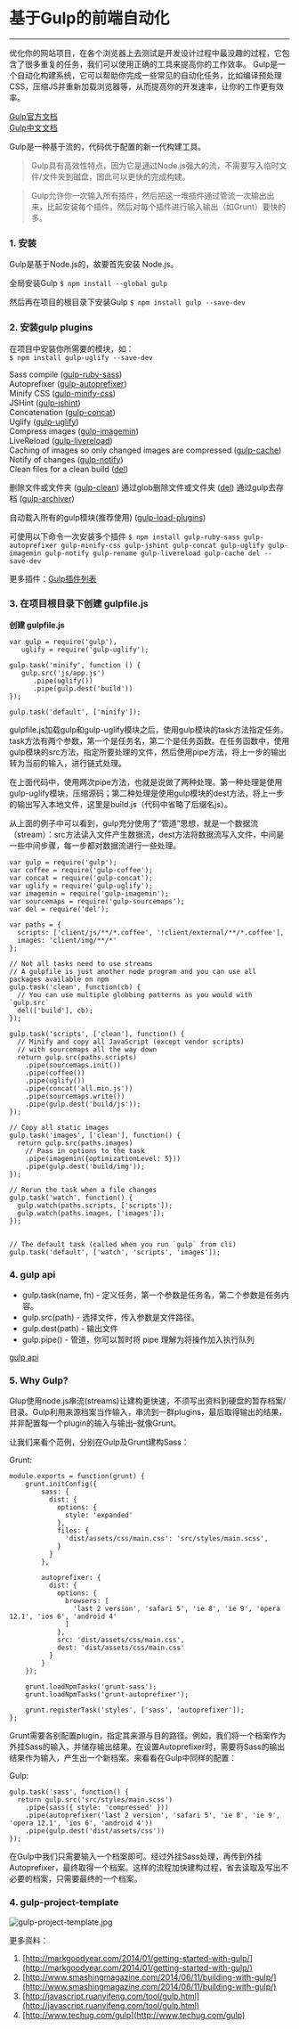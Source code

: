 <link href="http://cdn.bootcss.com/highlight.js/8.0/styles/monokai_sublime.min.css" rel="stylesheet">
<script src="http://cdn.bootcss.com/highlight.js/8.0/highlight.min.js"></script>
<script >hljs.initHighlightingOnLoad();</script>



# 基于Gulp的前端自动化
***

优化你的网站项目，在各个浏览器上去测试是开发设计过程中最没趣的过程，它包含了很多重复的任务，我们可以使用正确的工具来提高你的工作效率。
Gulp是一个自动化构建系统，它可以帮助你完成一些常见的自动化任务，比如编译预处理CSS，压缩JS并重新加载浏览器等，从而提高你的开发速率，让你的工作更有效率。


[Gulp官方文档](https://github.com/gulpjs/gulp/tree/master/docs)  
[Gulp中文文档](http://www.gulpjs.com.cn/)  
 


Gulp是一种基于流的，代码优于配置的新一代构建工具。 

> Gulp具有高效性特点，因为它是通过Node.js强大的流，不需要写入临时文件/文件夹到磁盘，因此可以更快的完成构建。 

> Gulp允许你一次输入所有插件，然后把这一堆插件通过管流一次输出出来，比起安装每个插件，然后对每个插件进行输入输出（如Grunt）要快的多。


### 1. 安装

Gulp是基于Node.js的，故要首先安装 Node.js。

全局安装Gulp
```$ npm install --global gulp```   

然后再在项目的根目录下安装Gulp
```$ npm install gulp --save-dev```  


### 2. 安装gulp plugins

在项目中安装你所需要的模块，如：  
```$ npm install gulp-uglify --save-dev```

 

Sass compile  (<a href="https://github.com/sindresorhus/gulp-ruby-sass" target="_blank">gulp-ruby-sass</a>)  
Autoprefixer (<a href="https://github.com/Metrime/gulp-autoprefixer" target="_blank">gulp-autoprefixer</a>)  
Minify CSS (<a href="https://github.com/jonathanepollack/gulp-minify-css" target="_blank">gulp-minify-css</a>)  
JSHint (<a href="https://github.com/wearefractal/gulp-jshint" target="_blank">gulp-jshint</a>)  
Concatenation (<a href="https://github.com/wearefractal/gulp-concat" target="_blank">gulp-concat</a>)  
Uglify (<a href="https://github.com/terinjokes/gulp-uglify" target="_blank">gulp-uglify</a>)  
Compress images (<a href="https://github.com/sindresorhus/gulp-imagemin" target="_blank">gulp-imagemin</a>)  
LiveReload (<a href="https://github.com/vohof/gulp-livereload" target="_blank">gulp-livereload</a>)  
Caching of images so only changed images are compressed (<a href="https://github.com/jgable/gulp-cache/" target="_blank">gulp-cache</a>)  
Notify of changes (<a href="https://github.com/mikaelbr/gulp-notify" target="_blank">gulp-notify</a>)  
Clean files for a clean build (<a href="https://www.npmjs.org/package/del" target="_blank">del</a>)

删除文件或文件夹 (<a href="https://www.npmjs.com/package/gulp-clean" target="_blank">gulp-clean</a>)
通过glob删除文件或文件夹 (<a href="https://www.npmjs.com/package/del" target="_blank">del</a>)
通过gulp去存档 (<a href="https://www.npmjs.com/package/gulp-archiver" target="_blank">gulp-archiver</a>)
 
自动载入所有的gulp模块(推荐使用) (<a href="https://www.npmjs.com/package/gulp-load-plugins" target="_blank">gulp-load-plugins</a>)


可使用以下命令一次安装多个插件
```$ npm install gulp-ruby-sass gulp-autoprefixer gulp-minify-css gulp-jshint gulp-concat gulp-uglify gulp-imagemin gulp-notify gulp-rename gulp-livereload gulp-cache del --save-dev```

更多插件：[Gulp插件列表](http://gulpjs.com/plugins/)




### 3. 在项目根目录下创建 gulpfile.js

**创建 gulpfile.js**

    var gulp = require('gulp'),
       uglify = require('gulp-uglify');

    gulp.task('minify', function () {
       gulp.src('js/app.js')
          .pipe(uglify())
          .pipe(gulp.dest('build'))
    });

    gulp.task('default', ['minify']);


gulpfile.js加载gulp和gulp-uglify模块之后，使用gulp模块的task方法指定任务。
task方法有两个参数，第一个是任务名，第二个是任务函数。在任务函数中，使用gulp模块的src方法，指定所要处理的文件，然后使用pipe方法，将上一步的输出转为当前的输入，进行链式处理。

在上面代码中，使用两次pipe方法，也就是说做了两种处理。第一种处理是使用gulp-uglify模块，压缩源码；第二种处理是使用gulp模块的dest方法，将上一步的输出写入本地文件，这里是build.js（代码中省略了后缀名js）。

从上面的例子中可以看到，gulp充分使用了“管道”思想，就是一个数据流（stream）：src方法读入文件产生数据流，dest方法将数据流写入文件，中间是一些中间步骤，每一步都对数据流进行一些处理。



    var gulp = require('gulp');
    var coffee = require('gulp-coffee');
    var concat = require('gulp-concat');
    var uglify = require('gulp-uglify');
    var imagemin = require('gulp-imagemin');
    var sourcemaps = require('gulp-sourcemaps');
    var del = require('del');
     
    var paths = {
      scripts: ['client/js/**/*.coffee', '!client/external/**/*.coffee'],
      images: 'client/img/**/*'
    };
     
    // Not all tasks need to use streams
    // A gulpfile is just another node program and you can use all packages available on npm
    gulp.task('clean', function(cb) {
      // You can use multiple globbing patterns as you would with `gulp.src`
      del(['build'], cb);
    });
     
    gulp.task('scripts', ['clean'], function() {
      // Minify and copy all JavaScript (except vendor scripts)
      // with sourcemaps all the way down
      return gulp.src(paths.scripts)
        .pipe(sourcemaps.init())
        .pipe(coffee())
        .pipe(uglify())
        .pipe(concat('all.min.js'))
        .pipe(sourcemaps.write())
        .pipe(gulp.dest('build/js'));
    });
     
    // Copy all static images
    gulp.task('images', ['clean'], function() {
      return gulp.src(paths.images)
        // Pass in options to the task
        .pipe(imagemin({optimizationLevel: 5}))
        .pipe(gulp.dest('build/img'));
    });
     
    // Rerun the task when a file changes
    gulp.task('watch', function() {
      gulp.watch(paths.scripts, ['scripts']);
      gulp.watch(paths.images, ['images']);
    });

     
    // The default task (called when you run `gulp` from cli)
    gulp.task('default', ['watch', 'scripts', 'images']);


### 4.  gulp api

* gulp.task(name, fn) - 定义任务，第一个参数是任务名，第二个参数是任务内容。
* gulp.src(path) - 选择文件，传入参数是文件路径。
* gulp.dest(path) - 输出文件
* gulp.pipe() - 管道，你可以暂时将 pipe 理解为将操作加入执行队列

[gulp api](http://www.gulpjs.com.cn/docs/api/)

### 5. Why Gulp?

Glup使用node.js串流(streams)让建构更快速，不须写出资料到硬盘的暂存档案/目录。Gulp利用来源档案当作输入，串流到一群plugins，最后取得输出的结果，并非配置每一个plugin的输入与输出–就像Grunt。 

让我们来看个范例，分别在Gulp及Grunt建构Sass：

Grunt:

	module.exports = function(grunt) {
		grunt.initConfig({
			sass: {  
			  dist: {
			    options: {
			      style: 'expanded'
			    },
			    files: {
			      'dist/assets/css/main.css': 'src/styles/main.scss',
			    }
			  }
			},
			
			autoprefixer: {  
			  dist: {
			    options: {
			      browsers: [
			        'last 2 version', 'safari 5', 'ie 8', 'ie 9', 'opera 12.1', 'ios 6', 'android 4'
			      ]
			    },
			    src: 'dist/assets/css/main.css',
			    dest: 'dist/assets/css/main.css'
			  }
			}
		});

		grunt.loadNpmTasks('grunt-sass');     
        grunt.loadNpmTasks('grunt-autoprefixer');  
		
		grunt.registerTask('styles', ['sass', 'autoprefixer']); 
	};	
 
Grunt需要各别配置plugin，指定其来源与目的路径。例如，我们将一个档案作为外挂Sass的输入，并储存输出结果。在设置Autoprefixer时，需要将Sass的输出结果作为输入，产生出一个新档案。来看看在Gulp中同样的配置：


Gulp:

	gulp.task('sass', function() {  
	  return gulp.src('src/styles/main.scss')
	    .pipe(sass({ style: 'compressed' }))
	    .pipe(autoprefixer('last 2 version', 'safari 5', 'ie 8', 'ie 9', 'opera 12.1', 'ios 6', 'android 4'))
	    .pipe(gulp.dest('dist/assets/css'))
	});

在Gulp中我们只需要输入一个档案即可。经过外挂Sass处理，再传到外挂Autoprefixer，最终取得一个档案。这样的流程加快建构过程，省去读取及写出不必要的档案，只需要最终的一个档案。



### 4.  gulp-project-template
![gulp-project-template.jpg](gulp-project-template.jpg)


更多资料：  
1. [http://markgoodyear.com/2014/01/getting-started-with-gulp/](http://markgoodyear.com/2014/01/getting-started-with-gulp/)  
2. [http://www.smashingmagazine.com/2014/06/11/building-with-gulp/](http://www.smashingmagazine.com/2014/06/11/building-with-gulp/)  
3. [http://javascript.ruanyifeng.com/tool/gulp.html](http://javascript.ruanyifeng.com/tool/gulp.html)  
4. [http://www.techug.com/gulp](http://www.techug.com/gulp)  

